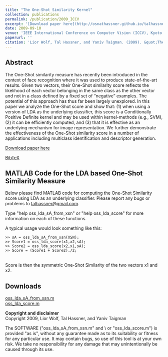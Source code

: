 ```yaml
---
title: "The One-Shot Similarity Kernel"
collection: publications
permalink: /publication/2009_ICCV
excerpt: '[Download paper here](http://osnathassner.github.io/talhassner/projects/Ossk/WolfHassnerTaigman_ICCV09.pdf)'
date: 2009-09-10
venue: 'IEEE International Conference on Computer Vision (ICCV), Kyoto'
paperurl: ''
citation: 'Lior Wolf, Tal Hassner, and Yaniv Taigman. (2009). &quot;The One-Shot Similarity Kernel.&quot; <i>IEEE International Conference on Computer Vision (ICCV), Kyoto</i>.'
---
```


Abstract
------
The One-Shot similarity measure has recently been introduced in the context of face recognition where it was used to produce state-of-the-art results. Given two vectors, their One-Shot similarity score reflects the likelihood of each vector belonging in the same class as the other vector and not in a class defined by a fixed set of “negative” examples. The potential of this approach has thus far been largely unexplored. In this paper we analyze the One-Shot score and show that: (1) when using a version of LDA as the underlying classifier, this score is a Conditionally Positive Definite kernel and may be used within kernel-methods (e.g., SVM), (2) it can be efficiently computed, and (3) that it is effective as an underlying mechanism for image representation. We further demonstrate the effectiveness of the One-Shot similarity score in a number of applications including multiclass identification and descriptor generation.

[Download paper here](http://osnathassner.github.io/talhassner/projects/Ossk/WolfHassnerTaigman_ICCV09.pdf)

[BibTeX](http://osnathassner.github.io/talhassner/projects/Ossk/BibTeX.txt)


MATLAB Code for the LDA based One-Shot Similarity Measure
------
Below please find MATLAB code for computing the One-Shot Similarity score using LDA as an underlying classifier. Please report any bugs or problems to talhassner@gmail.com.<br/>

Type "help oss_lda_sA_from_xsn" or "help oss_lda_score" for more information on each of these functions.<br/>

A typical usage would look something like this:<br/>

    >> sA = oss_lda_sA_from_xsn(XSN);
    >> Score1 = oss_lda_score(x1,x2,sA);
    >> Score2 = oss_lda_score(x2,x1,sA);
    >> Score = (Score1 + Score2)./2;

<br/>Score is then the symmetric One-Shot Similarity of the two vectors x1 and x2. 

Downloads
------
[oss_lda_sA_from_xsn.m](http://osnathassner.github.io/talhassner/projects/Ossk/oss_lda_sA_from_xsn.m)<br/>
[oss_lda_score.m](http://osnathassner.github.io/talhassner/projects/Ossk/oss_lda_score.m)<br/>

**Copyright and disclaimer**<br/>
Copyright 2009, Lior Wolf, Tal Hassner, and Yaniv Taigman<br/>

The SOFTWARE ("oss_lda_sA_from_xsn.m" and \ or  "oss_lda_score.m") is provided "as is", without any guarantee made as to its suitability or fitness for any particular use.  It may contain bugs, so use of this tool is at your own risk. We take no responsibility for any damage that may unintentionally be caused through its use.

